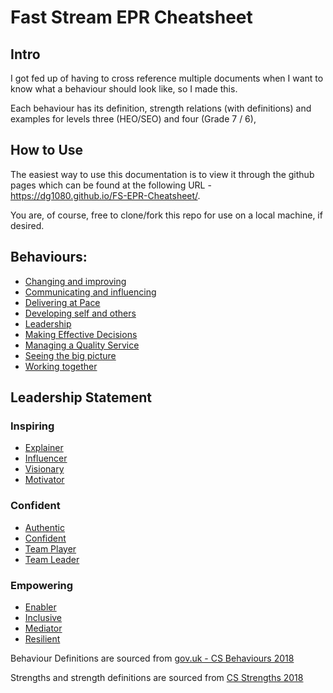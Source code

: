 #  Fast Stream EPR Cheatsheet

## Intro

I got fed up of having to cross reference multiple documents when I want to know what a behaviour should look like, so I made this. 

Each behaviour has its definition, strength relations (with definitions) and examples for levels three (HEO/SEO) and four (Grade 7 / 6), 

## How to Use 

The easiest way to use this documentation is to view it through the github pages which can be found at the following URL - https://dg1080.github.io/FS-EPR-Cheatsheet/. 

You are, of course, free to clone/fork this repo for use on a local machine, if desired. 

## Behaviours:

* [Changing and improving](behav/change_improve.md)
* [Communicating and influencing](behav/comm_influencing.md)
* [Delivering at Pace](behav/deliver_at_pace.md)
* [Developing self and others](behav/devel_self_others.md)
* [Leadership](behav/leadership.md)
* [Making Effective Decisions](behav/making_effec_decisions.md)
* [Managing a Quality Service](behav/manage_qual_service.md)
* [Seeing the big picture](behav/see_big_picture.md)
* [Working together](behav/work_together.md)

## Leadership Statement

### Inspiring 
* [Explainer](leadership/explainer.md)
* [Influencer](leadership/influencer.md)
* [Visionary](leadership/visionary.md)
* [Motivator](leadership/motivator.md)

### Confident

* [Authentic](leadership/authentic.md)
* [Confident](leadership/confident.md)
* [Team Player](leadership/team_player.md)
* [Team Leader](leadership/team_leader.md)

### Empowering 

* [Enabler](leadership/enabler.md)
* [Inclusive](leadership/inclusive.md)
* [Mediator](leadership/mediator.md)
* [Resilient](leadership/resilient.md)



Behaviour Definitions are sourced from [gov.uk - CS Behaviours 2018](https://assets.publishing.service.gov.uk/government/uploads/system/uploads/attachment_data/file/717275/CS_Behaviours_2018.pdf)

Strengths and strength definitions are sourced from [CS Strengths 2018](https://drive.google.com/file/d/1q7wAG8Z5k6iYgNt-KkitRul2XOQYaTvd/view)

